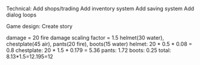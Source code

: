 Technical:
Add shops/trading
Add inventory system
Add saving system
Add dialog loops

Game design:
Create story


damage = 20 fire
damage scaling factor = 1.5
helmet(30 water), chestplate(45 air), pants(20 fire), boots(15 water)
helmet: 20 * 0.5 * 0.08 = 0.8
chestplate: 20 * 1.5 * 0.179 = 5.36
pants: 1.72
boots: 0.25
total: 8.13*1.5=12.195=12